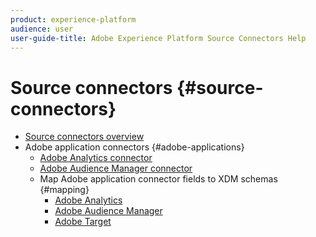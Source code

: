 ```yaml
---
product: experience-platform
audience: user
user-guide-title: Adobe Experience Platform Source Connectors Help
---
```


# Source connectors {#source-connectors}

- [Source connectors overview](home.md)
- Adobe application connectors {#adobe-applications}
    - [Adobe Analytics connector](ui/adobe-applications/analytics.md)
    - [Adobe Audience Manager connector](ui/adobe-applications/audience-manager.md)
  - Map Adobe application connector fields to XDM schemas {#mapping}
    - [Adobe Analytics](ui/adobe-applications/analytics-mapping.md)
    - [Adobe Audience Manager](ui/adobe-applications/audience-manager-mapping.md)
    - [Adobe Target](ui/adobe-applications/target-mapping.md)